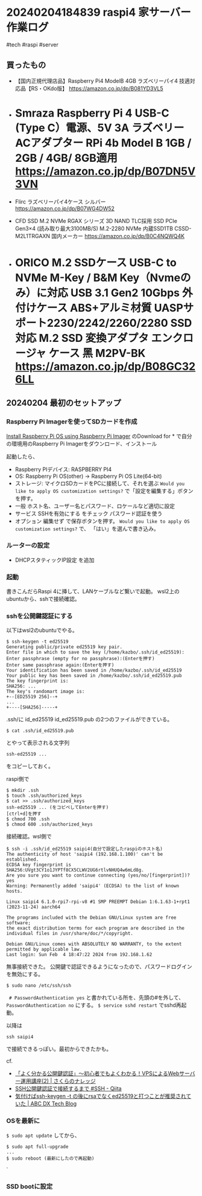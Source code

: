 # 20240204184839 raspi4 家サーバー 作業ログ
#tech #raspi  #server


## 買ったもの
- 【国内正規代理店品】Raspberry Pi4 ModelB 4GB ラズベリーパイ4 技適対応品【RS・OKdo版】 https://amazon.co.jp/dp/B081YD3VL5
- # Smraza Raspberry Pi 4 USB-C (Type C）電源、5V 3A ラズベリーACアダプター RPi 4b Model B 1GB / 2GB / 4GB/ 8GB適用 https://amazon.co.jp/dp/B07DN5V3VN
- Flirc ラズベリーパイ4ケース シルバー https://amazon.co.jp/dp/B07WG4DW52

- CFD SSD M.2 NVMe RGAX シリーズ 3D NAND TLC採用 SSD PCIe Gen3×4 (読み取り最大3100MB/S) M.2-2280 NVMe 内蔵SSD1TB CSSD-M2L1TRGAXN 国内メーカー https://amazon.co.jp/dp/B0C4NQWQ4K
- # ORICO M.2 SSDケース USB-C to NVMe M-Key / B&M Key（Nvmeのみ）に対応 USB 3.1 Gen2 10Gbps 外付けケース ABS+アルミ材質 UASPサポート2230/2242/2260/2280 SSD対応 M.2 SSD 変換アダプタ エンクロージャ ケース 黑 M2PV-BK https://amazon.co.jp/dp/B08GC326LL



## 20240204 最初のセットアップ
### Raspberry Pi Imagerを使ってSDカードを作成
[Install Raspberry Pi OS using Raspberry Pi Imager](https://www.raspberrypi.com/software/) のDownload for * で自分の環境用のRaspberry Pi Imagerをダウンロード、インストール

起動したら、 
- Raspberry PIデバイス: RASPBERRY PI4
- OS: Raspberry Pi OS(other) -> Raspberry Pi OS Lite(64-bit)
- ストレージ: マイクロSDカードをPCに接続して、それを選ぶ
`Would you like to apply OS customization settings?` 
で「設定を編集する」ボタンを押す。
- 一般 ホスト名、ユーザー名とパスワード、ロケールなど適切に設定
- サービス SSHを有効にする をチェック パスワード認証を使う
- オプション 編集せず
で保存ボタンを押す。
`Would you like to apply OS customization settings?`  で、 「はい」を選んで書き込み。

### ルーターの設定
- DHCPスタティックIP設定 を追加

### 起動
書きこんだらRaspi 4に挿して、LANケーブルなど繋いで起動。
wsl2上のubuntuから、sshで接続確認。

### sshを公開鍵認証にする
以下はwsl2のubuntuでやる。

```
$ ssh-keygen -t ed25519 
Generating public/private ed25519 key pair.
Enter file in which to save the key (/home/kazbo/.ssh/id_ed25519):
Enter passphrase (empty for no passphrase):(Enterを押す)
Enter same passphrase again:(Enterを押す)
Your identification has been saved in /home/kazbo/.ssh/id_ed25519
Your public key has been saved in /home/kazbo/.ssh/id_ed25519.pub
The key fingerprint is:
SHA256: ...  
The key's randomart image is:
+--[ED25519 256]--+
...
+----[SHA256]-----+

```

.ssh/に
id_ed25519 id_ed25519.pub
の2つのファイルができている。

```
$ cat .ssh/id_ed25519.pub
```
とやって表示される文字列
```
ssh-ed25519 ...
```
をコピーしておく。

raspi側で
```
$ mkdir .ssh
$ touch .ssh/authorized_keys
$ cat >> .ssh/authorized_keys
ssh-ed25519 ... (をコピペしてEnterを押す)
[ctrl+d]を押す
$ chmod 700 .ssh
$ chmod 600 .ssh/authorized_keys
```

接続確認。wsl側で
```
$ ssh -i .ssh/id_ed25519 saipi4(自分で設定したraspiのホスト名)
The authenticity of host 'saipi4 (192.168.1.100)' can't be established.
ECDSA key fingerprint is SHA256:UVgt3CY1o1JYPTf8CX5CLWV2UG6rtlvNHUQ4w6mLd8g.
Are you sure you want to continue connecting (yes/no/[fingerprint])? yes
Warning: Permanently added 'saipi4' (ECDSA) to the list of known hosts.

Linux saipi4 6.1.0-rpi7-rpi-v8 #1 SMP PREEMPT Debian 1:6.1.63-1+rpt1 (2023-11-24) aarch64

The programs included with the Debian GNU/Linux system are free software;
the exact distribution terms for each program are described in the
individual files in /usr/share/doc/*/copyright.

Debian GNU/Linux comes with ABSOLUTELY NO WARRANTY, to the extent
permitted by applicable law.
Last login: Sun Feb  4 18:47:22 2024 from 192.168.1.62
```
無事接続できた。
公開鍵で認証できるようになったので、パスワードログインを無効にする。
```
$ sudo nano /etc/ssh/ssh
```
` # PasswordAuthentication yes`
と書かれている所を、先頭の#を外して、 
`PasswordAuthentication no`
にする。
`$ service sshd restart`
でsshd再起動。

以降は 
```
ssh saipi4
```
で接続できるっぽい。最初からできたかも。


cf.
- [「よく分かる公開鍵認証」～初心者でもよくわかる！VPSによるWebサーバー運用講座(2) | さくらのナレッジ](https://knowledge.sakura.ad.jp/3543/)
- [SSH公開鍵認証で接続するまで #SSH - Qiita](https://qiita.com/kazokmr/items/754169cfa996b24fcbf5)
- [気付けばssh-keygen -t の後にrsaでなくed25519と打つことが推奨されていた | ABC DX Tech Blog](https://tech.asahi.co.jp/posts/20231005-bbf6)


### OSを最新に

`$ sudo apt update`
してから、
```
$ sudo apt full-upgrade
...
$ sudo reboot (最新にしたので再起動)
```
`
### SSD bootに設定

